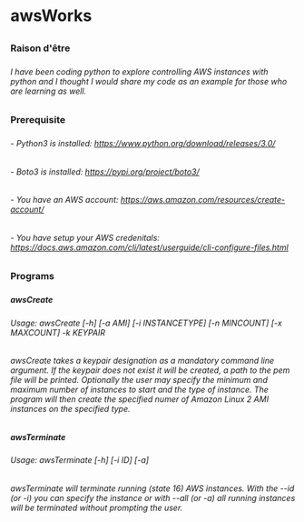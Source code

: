 # awsWorks
##
### Raison d'être 
###
###### I have been coding python to explore controlling AWS instances with python and I thought I would share my code as an example for those who are learning as well. 
######
### Prerequisite
###
###### - Python3 is installed: https://www.python.org/download/releases/3.0/
###### - Boto3 is installed: https://pypi.org/project/boto3/
###### - You have an AWS account: https://aws.amazon.com/resources/create-account/
###### - You have setup your AWS credenitals: https://docs.aws.amazon.com/cli/latest/userguide/cli-configure-files.html 
######
### Programs
###
##### awsCreate
#####
###### Usage: awsCreate [-h] [-a AMI] [-i INSTANCETYPE] [-n MINCOUNT] [-x MAXCOUNT] -k KEYPAIR
######
###### awsCreate takes a keypair designation as a mandatory command line argument. If the keypair does not exist it will be created, a path to the pem file will be printed. Optionally the user may specify the minimum and maximum number of instances to start and the type of instance. The program will then create the specified numer of Amazon Linux 2 AMI instances on the specified type. 
#####
##### awsTerminate
#####
###### Usage: awsTerminate [-h] [-i ID] [-a]
######
###### awsTerminate will terminate running (state 16) AWS instances. With the --id (or -i) you can specify the instance or with --all (or -a) all running instances will be terminated without prompting the user.
